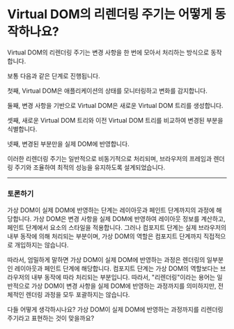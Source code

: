 # Virtual DOM의 리렌더링 주기는 어떻게 동작하나요?

Virtual DOM의 리렌더링 주기는 변경 사항을 한 번에 모아서 처리하는 방식으로 동작합니다.

보통 다음과 같은 단계로 진행됩니다. 

첫째, Virtual DOM은 애플리케이션의 상태를 모니터링하고 변화를 감지합니다. 

둘째, 변경 사항을 기반으로 Virtual DOM은 새로운 Virtual DOM 트리를 생성합니다. 

셋째, 새로운 Virtual DOM 트리와 이전 Virtual DOM 트리를 비교하여 변경된 부분을 식별합니다. 

넷째, 변경된 부분만을 실제 DOM에 반영합니다. 

이러한 리렌더링 주기는 일반적으로 비동기적으로 처리되며, 브라우저의 프레임과 렌더링 주기와 조율하여 최적의 성능을 유지하도록 설계되었습니다.

---

### 토론하기

가상 DOM이 실제 DOM에 반영하는 단계는 레이아웃과 페인트 단계까지의 과정에 해당합니다. 가상 DOM은 변경 사항을 실제 DOM에 반영하여 레이아웃 정보를 계산하고, 페인트 단계에서 요소의 스타일을 적용합니다. 그러나 컴포지트 단계는 실제 브라우저의 내부 동작에 의해 처리되는 부분이며, 가상 DOM의 역할은 컴포지트 단계까지 직접적으로 개입하지는 않습니다.

따라서, 엄밀하게 말하면 가상 DOM이 실제 DOM에 반영하는 과정은 렌더링의 일부분인 레이아웃과 페인트 단계에 해당합니다. 컴포지트 단계는 가상 DOM의 역할보다는 브라우저의 내부 동작에 따라 처리되는 부분입니다. 따라서, "리렌더링"이라는 용어는 일반적으로 가상 DOM이 변경 사항을 실제 DOM에 반영하는 과정까지를 의미하지만, 전체적인 렌더링 과정을 모두 포괄하지는 않습니다.

다들 어떻게 생각하시나요? 가상 DOM이 실제 DOM에 반영하는 과정까지를 리렌더링 주기라고 표현하는 것이 맞을까요?